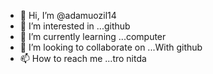 - 👋 Hi, I’m @adamuozil14
- 👀 I’m interested in ...github
- 🌱 I’m currently learning ...computer
- 💞️ I’m looking to collaborate on ...With github
- 📫 How to reach me ...tro nitda

<!---
adamuozil14/adamuozil14 is a ✨ special ✨ repository because its `README.md` (this file) appears on your GitHub profile.
You can click the Preview link to take a look at your changes.
--->


